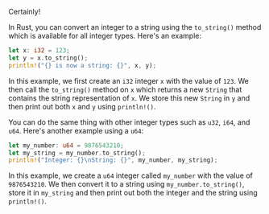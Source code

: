 Certainly!

In Rust, you can convert an integer to a string using the `to_string()` method which is available for all integer types. Here's an example:

```rust
let x: i32 = 123;
let y = x.to_string();
println!("{} is now a string: {}", x, y);
```

In this example, we first create an `i32` integer `x` with the value of `123`. We then call the `to_string()` method on `x` which returns a new `String` that contains the string representation of `x`. We store this new `String` in `y` and then print out both `x` and `y` using `println!()`.

You can do the same thing with other integer types such as `u32`, `i64`, and `u64`. Here's another example using a `u64`:

```rust
let my_number: u64 = 9876543210;
let my_string = my_number.to_string();
println!("Integer: {}\nString: {}", my_number, my_string);
```

In this example, we create a `u64` integer called `my_number` with the value of `9876543210`. We then convert it to a string using `my_number.to_string()`, store it in `my_string` and then print out both the integer and the string using `println!()`.